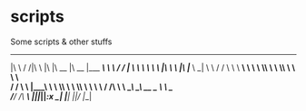 # scripts
Some scripts &amp; other stuffs 


 ___    ___ ___       __   ________  ________  _________   
|\  \  /  /|\  \     |\  \|\   __  \|\   __  \|\___   ___\ 
\ \  \/  / | \  \    \ \  \ \  \|\  \ \  \|\  \|___ \  \_| 
 \ \    / / \ \  \  __\ \  \ \  \\\  \ \  \\\  \   \ \  \  
  /     \/   \ \  \|\__\_\  \ \  \\\  \ \  \\\  \   \ \  \ 
 /  /\   \    \ \____________\ \_______\ \__  _ _\   \ \__\
/__/ /\ __\    \|____________|\|_______|\|_____:x _|    \|__|
|__|/ \|__|                                                
                                                            
